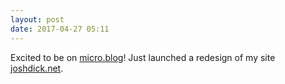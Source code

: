 ```yaml
---
layout: post
date: 2017-04-27 05:11
---
```

Excited to be on [micro.blog](https://jd.micro.blog)! Just launched a redesign of my site [joshdick.net](https://joshdick.net).
